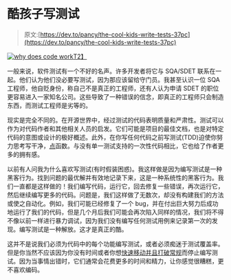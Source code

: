 # 酷孩子写测试

> 原文:[https://dev.to/pancy/the-cool-kids-write-tests-37pc](https://dev.to/pancy/the-cool-kids-write-tests-37pc)

[![why does code work](../Images/67fbda7a8ea73bb470c6a1a1677ffaf0.png)T2】](https://res.cloudinary.com/practicaldev/image/fetch/s--7_R_LANh--/c_limit%2Cf_auto%2Cfl_progressive%2Cq_auto%2Cw_880/https://i.pinimg.com/736x/ca/47/94/ca4794cfada458717c7aa99093a1f425--computer-humor-computer-science.jpg)

一般来说，软件测试有一个不好的名声。许多开发者将它与 SQA/SDET 联系在一起。他们认为他们没必要写测试，因为那应该留给守门员。我甚至认识一位 SQA 工程师，他自贬身份，称自己不是真正的工程师，还有人认为申请 SDET 的职位更容易进入一家知名公司。这些导致了一种错误的信念，即真正的工程师只会制造东西，而测试工程师是劣等的。

现实是完全不同的。在开源世界中，经过测试的代码表明质量和严肃性。测试可以作为对代码作者和其他相关人员的启发。它们可能是项目的最佳文档，也是对特定代码的意图或设计的极好概述。此外，在你写任何代码之前写测试(TDD)迫使你努力思考写干净，[点](https://blog.codinghorror.com/curlys-law-do-one-thing/)函数。与没有单一测试支持的一次性代码相比，它也给了作者更多的拥有感。

以前有人问我为什么喜欢写测试(有时假装困惑)。我这样做是因为编写测试是一种黑客行为。找到问题的最优解并有效地记录下来，这是一种系统性的黑客行为。我们一直都是这样做的！我们编写代码，运行它，回去修复一些错误，再次运行它，然后继续编写更多的代码。问题是，我们这样做了无数次，却没有构建我们的方法或使之自动化。例如，我们可能已经修复了一个 bug，并在付出巨大努力后成功地运行了我们的代码，但是几个月后我们可能会再次陷入同样的情况，我们将不得不像以前一样进行暴力调试，因为我们没有编写任何测试用例来记录第一次的发现。编写测试是一种解放。这才是真正的酷。

这并不是说我们必须为代码中的每个功能编写测试，或者必须痴迷于测试覆盖率。但是你当然不应该因为你没有时间或者你想[快速移动并且打破常规](https://mashable.com/2014/04/30/facebooks-new-mantra-move-fast-with-stability/#6UkgK3l0rPqj)而停止编写测试。因为当事情出错时，它们通常会花费更多的时间和精力，让你感觉很糟糕，更不喜欢编码。